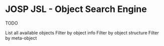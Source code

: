 # JOSP JSL - Object Search Engine

TODO

List all available objects
Filter by object info
Filter by object structure
Filter by meta-object


